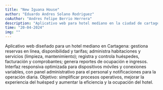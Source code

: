 ```yaml
---
title: "New Iguana House"
author: "Eduardo Andres Solano Rodriguez"
coAuthor: "Andres Felipe Berrio Herrera"
description: "Aplicativo web para hotel mediano en la ciudad de cartagena"
time: "20-04-2024"
img: ""
---
```


Aplicativo web diseñado para un hotel mediano en Cartagena: gestiona reservas en línea, disponibilidad y tarifas; administra habitaciones y servicios (limpieza, mantenimiento); registra y controla huéspedes, facturación y comprobantes; genera reportes de ocupación e ingresos. Interfaz responsiva optimizada para dispositivos móviles y conexiones variables, con panel administrativo para el personal y notificaciones para la operación diaria. Objetivo: simplificar procesos operativos, mejorar la experiencia del huésped y aumentar la eficiencia y la ocupación del hotel.